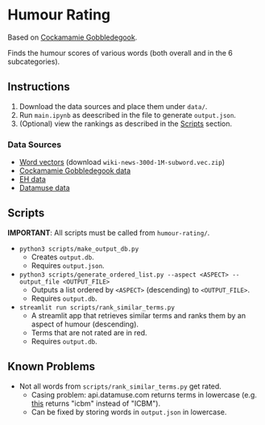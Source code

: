 # Humour Rating

Based on [Cockamamie Gobbledegook](https://github.com/limorigu/Cockamamie-Gobbledegook).

Finds the humour scores of various words (both overall and in the 6 subcategories).

## Instructions

1. Download the data sources and place them under `data/`.
2. Run `main.ipynb` as deescribed in the file to generate `output.json`.
3. (Optional) view the rankings as described in the [Scripts](#Scripts) section.

### Data Sources

- [Word vectors](https://fasttext.cc/docs/en/english-vectors.html) (download `wiki-news-300d-1M-subword.vec.zip`)
- [Cockamamie Gobbledegook data](https://github.com/limorigu/Cockamamie-Gobbledegook/blob/master/data/cockamamie_gobbledegook_us_data.json)
- [EH data](https://github.com/tomasengelthaler/HumorNorms/blob/master/humor_dataset.csv)
- [Datamuse data](https://drive.google.com/file/d/1qKyssIf0b8xoifxujPoU8TExWY8bH2jx/view?usp=sharing)

## Scripts

**IMPORTANT**: All scripts must be called from `humour-rating/`.

- `python3 scripts/make_output_db.py`
  - Creates `output.db`.
  - Requires `output.json`.
- `python3 scripts/generate_ordered_list.py --aspect <ASPECT> --output_file <OUTPUT_FILE>`
  - Outputs a list ordered by `<ASPECT>` (descending) to `<OUTPUT_FILE>`.
  - Requires `output.db`.
- `streamlit run scripts/rank_similar_terms.py`
  - A streamlit app that retrieves similar terms and ranks them by an aspect of humour (descending).
  - Terms that are not rated are in red.
  - Requires `output.db`.

## Known Problems

- Not all words from `scripts/rank_similar_terms.py` get rated.
  - Casing problem: api.datamuse.com returns terms in lowercase (e.g. [this](https://api.datamuse.com/words?ml=intercontinental%20ballistic%20missile) returns "icbm" instead of "ICBM").
  - Can be fixed by storing words in `output.json` in lowercase.
